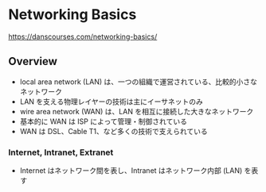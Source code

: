 # Networking Basics

https://danscourses.com/networking-basics/

## Overview

- local area network (LAN) は、一つの組織で運営されている、比較的小さなネットワーク
- LAN を支える物理レイヤーの技術は主にイーサネットのみ
- wire area network (WAN) は、LAN を相互に接続した大きなネットワーク
- 基本的に WAN は ISP によって管理・制御されている
- WAN は DSL、Cable T1、など多くの技術で支えられている

### Internet, Intranet, Extranet

- Internet はネットワーク間を表し、Intranet はネットワーク内部 (LAN) を表す